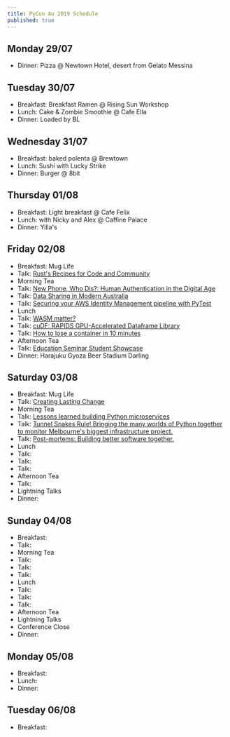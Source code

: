 ```yaml
---
title: PyCon Au 2019 Schedule
published: true
---
```

## Monday 29/07
 * Dinner: Pizza @ Newtown Hotel, desert from Gelato Messina

## Tuesday 30/07
 * Breakfast: Breakfast Ramen @ Rising Sun Workshop
 * Lunch: Cake & Zombie Smoothie @ Cafe Ella
 * Dinner: Loaded by BL

## Wednesday 31/07
 * Breakfast: baked polenta @ Brewtown
 * Lunch: Sushi with Lucky Strike
 * Dinner: Burger @ 8bit

## Thursday 01/08
 * Breakfast: Light breakfast @ Cafe Felix
 * Lunch: with Nicky and Alex @ Caffine Palace
 * Dinner: Yilla's

## Friday 02/08
 * Breakfast: Mug Life
 * Talk: [Rust's Recipes for Code and Community](https://2019.pycon-au.org/talks/rust-s-recipes-for-code-and-community)
 * Morning Tea
 * Talk: [New Phone, Who Dis?: Human Authentication in the Digital Age](https://2019.pycon-au.org/talks/new-phone-who-dis-human-authentication-in-the-digital-age)
 * Talk: [Data Sharing in Modern Australia](https://2019.pycon-au.org/talks/data-sharing-in-modern-australia)
 * Talk: [Securing your AWS Identity Management pipeline with PyTest](https://2019.pycon-au.org/talks/securing-your-aws-identity-management-pipeline-with-pytest)
 * Lunch
 * Talk: [WASM matter?](https://2019.pycon-au.org/talks/wasm-matter)
 * Talk: [cuDF: RAPIDS GPU-Accelerated Dataframe Library](https://2019.pycon-au.org/talks/cudf-rapids-gpu-accelerated-dataframe-library)
 * Talk: [How to lose a container in 10 minutes](https://2019.pycon-au.org/talks/how-to-lose-a-container-in-10-minutes)
 * Afternoon Tea
 * Talk: [Education Seminar Student Showcase](https://2019.pycon-au.org/education-showcase)
 * Dinner: Harajuku Gyoza Beer Stadium Darling

## Saturday 03/08
 * Breakfast: Mug Life
 * Talk: [Creating Lasting Change](https://2019.pycon-au.org/talks/aurynn)
 * Morning Tea
 * Talk: [Lessons learned building Python microservices](https://2019.pycon-au.org/talks/lessons-learned-building-python-microservices)
 * Talk: [Tunnel Snakes Rule! Bringing the many worlds of Python together to monitor Melbourne's biggest infrastructure project.](https://2019.pycon-au.org/talks/tunnel-snakes-rule-bringing-the-many-worlds-of-python-together-to-monitor-melbournes-biggest-infrastructure-project)
 * Talk: [Post-mortems: Building better software together.](https://2019.pycon-au.org/talks/post-mortems-building-better-software-together)
 * Lunch
 * Talk:
 * Talk:
 * Talk:
 * Afternoon Tea
 * Talk:
 * Lightning Talks
 * Dinner:

## Sunday 04/08
 * Breakfast:
 * Talk:
 * Morning Tea
 * Talk:
 * Talk:
 * Talk:
 * Lunch
 * Talk:
 * Talk:
 * Talk:
 * Afternoon Tea
 * Lightning Talks
 * Conference Close
 * Dinner:

## Monday 05/08
 * Breakfast:
 * Lunch:
 * Dinner:

## Tuesday 06/08
 * Breakfast:
